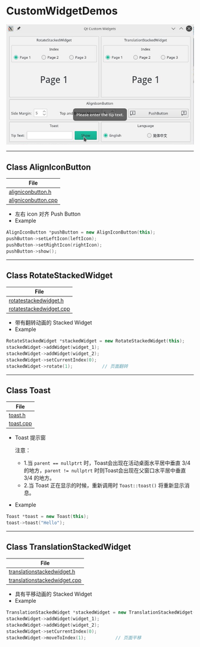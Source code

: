 # CustomWidgetDemos
![image](./image/CustomWidgetDemos.png)

-------
## Class AlignIconButton
| File |
| ---- |
| [aligniconbutton.h](./src/customWidgets/aligniconbutton.h) |
| [aligniconbutton.cpp](./src/customWidgets/aligniconbutton.cpp) |
* 左右 icon 对齐 Push Button
* Example
```cpp
AlignIconButton *pushButton = new AlignIconButton(this);
pushButton->setLeftIcon(leftIcon);
pushButton->setRightIcon(rightIcon);
pushButton->show();
```
-----
## Class RotateStackedWidget
| File |
| ---- |
| [rotatestackedwidget.h](./src/customWidgets/rotatestackedwidget.h) |
| [rotatestackedwidget.cpp](./src/customWidgets/rotatestackedwidget.cpp) |

* 带有翻转动画的 Stacked Widget
* Example
```cpp
RotateStackedWidget *stackedWidget = new RotateStackedWidget(this);
stackedWidget->addWidget(widget_1);
stackedWidget->addWidget(widget_2);
stackedWidget->setCurrentIndex(0);
stackedWidget->rotate(1);           // 页面翻转
```
-----
## Class Toast
| File |
| ---- |
| [toast.h](./src/customWidgets/toast.h) |
| [toast.cpp](./src/customWidgets/toast.cpp) |

* Toast 提示窗

    注意：
    * 1.当 `parent == nullptrt` 时，Toast会出现在活动桌面水平居中垂直 3/4 的地方，`parent != nullptrt` 时则Toast会出现在父窗口水平居中垂直 3/4 的地方。
    * 2.当 Toast 正在显示的时候，重新调用时 `Toast::toast()` 将重新显示消息。
* Example
```cpp
Toast *toast = new Toast(this);
toast->toast("Hello");
```
-----
## Class TranslationStackedWidget
| File |
| ---- |
| [translationstackedwidget.h](./src/customWidgets/translationstackedwidget.h) |
| [translationstackedwidget.cpp](./src/customWidgets/translationstackedwidget.cpp) |

* 具有平移动画的 Stacked Widget
* Example
```cpp
TranslationStackedWidget *stackedWidget = new TranslationStackedWidget(this);
stackedWidget->addWidget(widget_1);
stackedWidget->addWidget(widget_2);
stackedWidget->setCurrentIndex(0);
stackedWidget->moveToIndex(1);           // 页面平移
```